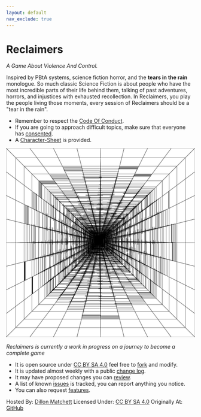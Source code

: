 ```yaml
---
layout: default
nav_exclude: true
---
```

# Reclaimers
*A Game About Violence And Control.*

Inspired by PBtA systems, science fiction horror, and the **tears in the rain** monologue. So much classic Science Fiction is about people who have the most incredible parts of their life behind them, talking of past adventures, horrors, and injustices with exhausted recollection. In Reclaimers, you play the people living those moments, every session of Reclaimers should be a "tear in the rain".

* Remember to respect the [Code Of Conduct](https://github.com/bombasticSlacks/Aspirant/blob/main/CODE_OF_CONDUCT).
* If you are going to approach difficult topics, make sure that everyone has [consented](https://www.montecookgames.com/store/product/consent-in-gaming/).
* A [Character-Sheet](Game/Content/Character-Sheet.svg) is provided.

![](Content/Dark-Hallway-Of-Doom.svg)

*Reclaimers is currently a work in progress on a journey to become a complete game*
* It is open source under [CC BY SA 4.0](https://github.com/bombasticSlacks/Aspirant/blob/main/LICENSE) feel free to [fork](https://github.com/bombasticSlacks/Reclaimers/fork) and modify.
* It is updated almost weekly with a public [change log](https://github.com/bombasticSlacks/Reclaimers/commits/main).
* It may have proposed changes you can [review](https://github.com/bombasticSlacks/Reclaimers/pulls).
* A list of known [issues](https://github.com/bombasticSlacks/Reclaimers/issues) is tracked, you can report anything you notice.
* You can also request [features](https://github.com/bombasticSlacks/Reclaimers/issues/new/choose).


Hosted By: [Dillon Matchett](https://github.com/bombasticSlacks) Licensed Under: [CC BY SA 4.0](https://github.com/bombasticSlacks/Aspirant/blob/main/LICENSE) Originally At: [GitHub](https://github.com/bombasticSlacks/Reclaimers) 

